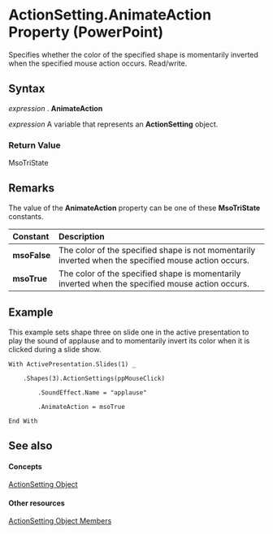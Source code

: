 
# ActionSetting.AnimateAction Property (PowerPoint)

Specifies whether the color of the specified shape is momentarily inverted when the specified mouse action occurs. Read/write.


## Syntax

 _expression_ . **AnimateAction**

 _expression_ A variable that represents an **ActionSetting** object.


### Return Value

MsoTriState


## Remarks

The value of the  **AnimateAction** property can be one of these **MsoTriState** constants.



|**Constant**|**Description**|
|:-----|:-----|
| **msoFalse**|The color of the specified shape is not momentarily inverted when the specified mouse action occurs.|
| **msoTrue**| The color of the specified shape is momentarily inverted when the specified mouse action occurs.|

## Example

This example sets shape three on slide one in the active presentation to play the sound of applause and to momentarily invert its color when it is clicked during a slide show.


```
With ActivePresentation.Slides(1) _

    .Shapes(3).ActionSettings(ppMouseClick)

        .SoundEffect.Name = "applause"

        .AnimateAction = msoTrue

End With
```


## See also


#### Concepts


[ActionSetting Object](21381ff0-b9ff-59d8-77e9-345905fb8617.md)
#### Other resources


[ActionSetting Object Members](0b86ea2f-f1c4-e7aa-7a32-ef30d3b93599.md)
